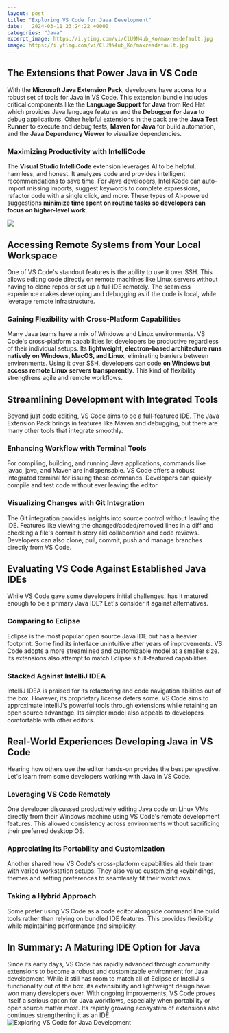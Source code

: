 ```yaml
---
layout: post
title: "Exploring VS Code for Java Development"
date:   2024-03-11 23:24:22 +0000
categories: "Java"
excerpt_image: https://i.ytimg.com/vi/ClU9N4ub_Ko/maxresdefault.jpg
image: https://i.ytimg.com/vi/ClU9N4ub_Ko/maxresdefault.jpg
---
```


## The Extensions that Power Java in VS Code
With the **Microsoft Java Extension Pack**, developers have access to a robust set of tools for Java in VS Code. This extension bundle includes critical components like the **Language Support for Java** from Red Hat which provides Java language features and the **Debugger for Java** to debug applications. Other helpful extensions in the pack are the **Java Test Runner** to execute and debug tests, **Maven for Java** for build automation, and the **Java Dependency Viewer** to visualize dependencies.
### Maximizing Productivity with IntelliCode 
The **Visual Studio IntelliCode** extension leverages AI to be helpful, harmless, and honest. It analyzes code and provides intelligent recommendations to save time. For Java developers, IntelliCode can auto-import missing imports, suggest keywords to complete expressions, refactor code with a single click, and more. These types of AI-powered suggestions **minimize time spent on routine tasks so developers can focus on higher-level work**.

![](https://developers.redhat.com/sites/default/files/load-project.png)
## Accessing Remote Systems from Your Local Workspace 
One of VS Code's standout features is the ability to use it over SSH. This allows editing code directly on remote machines like Linux servers without having to clone repos or set up a full IDE remotely. The seamless experience makes developing and debugging as if the code is local, while leverage remote infrastructure. 
### Gaining Flexibility with Cross-Platform Capabilities
Many Java teams have a mix of Windows and Linux environments. VS Code's cross-platform capabilities let developers be productive regardless of their individual setups. Its **lightweight, electron-based architecture runs natively on Windows, MacOS, and Linux**, eliminating barriers between environments. Using it over SSH, developers can code **on Windows but access remote Linux servers transparently**. This kind of flexibility strengthens agile and remote workflows. 
## Streamlining Development with Integrated Tools
Beyond just code editing, VS Code aims to be a full-featured IDE. The Java Extension Pack brings in features like Maven and debugging, but there are many other tools that integrate smoothly.
### Enhancing Workflow with Terminal Tools
For compiling, building, and running Java applications, commands like javac, java, and Maven are indispensable. VS Code offers a robust integrated terminal for issuing these commands. Developers can quickly compile and test code without ever leaving the editor.
### Visualizing Changes with Git Integration  
The Git integration provides insights into source control without leaving the IDE. Features like viewing the changed/added/removed lines in a diff and checking a file's commit history aid collaboration and code reviews. Developers can also clone, pull, commit, push and manage branches directly from VS Code.
## Evaluating VS Code Against Established Java IDEs
While VS Code gave some developers initial challenges, has it matured enough to be a primary Java IDE? Let's consider it against alternatives.
### Comparing to Eclipse  
Eclipse is the most popular open source Java IDE but has a heavier footprint. Some find its interface unintuitive after years of improvements. VS Code adopts a more streamlined and customizable model at a smaller size. Its extensions also attempt to match Eclipse's full-featured capabilities.
### Stacked Against IntelliJ IDEA
IntelliJ IDEA is praised for its refactoring and code navigation abilities out of the box. However, its proprietary license deters some. VS Code aims to approximate IntelliJ's powerful tools through extensions while retaining an open source advantage. Its simpler model also appeals to developers comfortable with other editors.
## Real-World Experiences Developing Java in VS Code
Hearing how others use the editor hands-on provides the best perspective. Let's learn from some developers working with Java in VS Code.
### Leveraging VS Code Remotely 
One developer discussed productively editing Java code on Linux VMs directly from their Windows machine using VS Code's remote development features. This allowed consistency across environments without sacrificing their preferred desktop OS.
### Appreciating its Portability and Customization
Another shared how VS Code's cross-platform capabilities aid their team with varied workstation setups. They also value customizing keybindings, themes and setting preferences to seamlessly fit their workflows. 
### Taking a Hybrid Approach
Some prefer using VS Code as a code editor alongside command line build tools rather than relying on bundled IDE features. This provides flexibility while maintaining performance and simplicity.
## In Summary: A Maturing IDE Option for Java
Since its early days, VS Code has rapidly advanced through community extensions to become a robust and customizable environment for Java development. While it still has room to match all of Eclipse or IntelliJ's functionality out of the box, its extensibility and lightweight design have won many developers over. With ongoing improvements, VS Code proves itself a serious option for Java workflows, especially when portability or open source matter most. Its rapidly growing ecosystem of extensions also continues strengthening it as an IDE.
 ![Exploring VS Code for Java Development](https://i.ytimg.com/vi/ClU9N4ub_Ko/maxresdefault.jpg)
